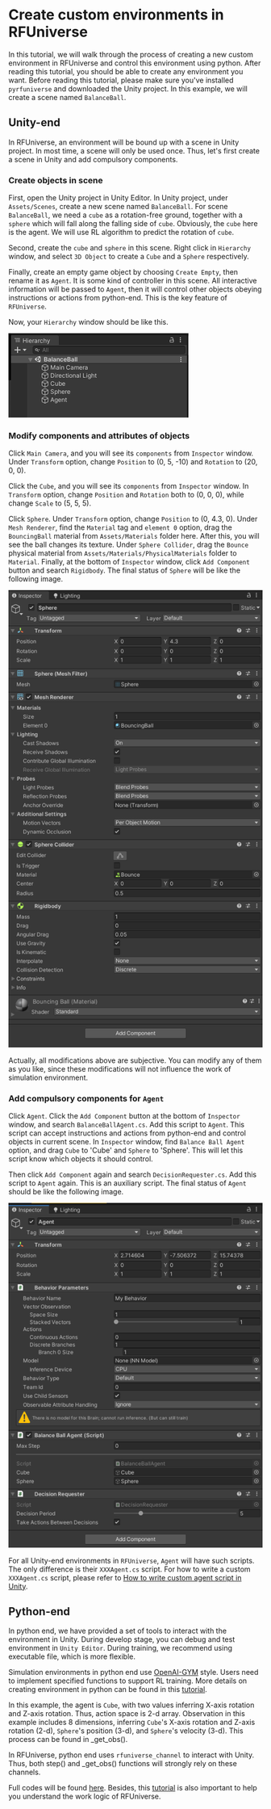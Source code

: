 # Create custom environments in RFUniverse

In this tutorial, we will walk through the process of creating a new custom environment in RFUniverse and control this 
environment using python. After reading this tutorial, you should be able to create any environment you want. Before 
reading this tutorial, please make sure you've installed `pyrfuniverse` and downloaded the Unity project. In this 
example, we will create a scene named `BalanceBall`.

## Unity-end

In RFUniverse, an environment will be bound up with a scene in Unity project. In most time, a scene will only be used 
once. Thus, let's first create a scene in Unity and add compulsory components.

### Create objects in scene

First, open the Unity project in Unity Editor. In Unity project, under `Assets/Scenes`, create a new scene named 
`BalanceBall`. For scene `BalanceBall`, we need a `cube` as a rotation-free ground, together with a `sphere` which will 
fall along the falling side of `cube`. Obviously, the `cube` here is the agent. We will use RL algorithm to predict the 
rotation of `cube`.

Second, create the `cube` and `sphere` in this scene. Right click in `Hierarchy` window, and select `3D Object` to 
create a `Cube` and a `Sphere` respectively. 

Finally, create an empty game object by choosing `Create Empty`, then rename it as `Agent`. It is some kind of 
controller in this scene. All interactive information will be passed to `Agent`, then it will control other objects
obeying instructions or actions from python-end. This is the key feature of `RFUniverse`.

Now, your `Hierarchy` window should be like this.

![1.png](images/create_custom_environments/1.PNG)

### Modify components and attributes of objects

Click `Main Camera`, and you will see its `components` from `Inspector` window. Under `Transform` option, change 
`Position` to (0, 5, -10) and `Rotation` to (20, 0, 0).

Click the `Cube`, and you will see its `components` from `Inspector` window. In `Transform` option, change 
`Position` and `Rotation` both to (0, 0, 0), while change `Scale` to (5, 5, 5).

Click `Sphere`. Under `Transform` option, change `Position` to (0, 4.3, 0). Under `Mesh Renderer`, find the `Material`
tag and `element 0` option, drag the `BouncingBall` material from `Assets/Materials` folder here. After this, you will 
see the ball changes its texture. Under `Sphere Collider`, drag the `Bounce` physical material from 
`Assets/Materials/PhysicalMaterials` folder to `Material`. Finally, at the bottom of `Inspector` window, click `Add
Component` button and search `Rigidbody`. The final status of `Sphere` will be like the following image.

![2.png](images/create_custom_environments/2.PNG)

Actually, all modifications above are subjective. You can modify any of them as you like, since these modifications will
not influence the work of simulation environment.

### Add compulsory components for `Agent`

Click `Agent`. Click the `Add Component` button at the bottom of `Inspector` window, and search 
`BalanceBallAgent.cs`. Add this script to `Agent`. This script can accept instructions and actions from python-end and 
control objects in current scene. In `Inspector` window, find `Balance Ball Agent` option, and drag `Cube` to 'Cube'
and `Sphere` to 'Sphere'. This will let this script know which objects it should control.

Then click `Add Component` again and search `DecisionRequester.cs`. Add this script to `Agent` again. This is an 
auxiliary script. The final status of `Agent` should be like the following image.

![3.png](images/create_custom_environments/3.PNG)

For all Unity-end environments in `RFUniverse`, `Agent` will have such scripts. The only difference is their 
`XXXAgent.cs` script. For how to write a custom `XXXAgent.cs` script, please refer to [How to write custom agent script
in Unity](./write_custom_agent_script_in_unity.md).

## Python-end

In python end, we have provided a set of tools to interact with the environment in Unity. During develop stage, you can
debug and test environment in `Unity Editor`. During training, we recommend using executable file, which is more 
flexible.

Simulation environments in python end use [OpenAI-GYM](https://github.com/openai/gym) style. Users need to implement
specified functions to support RL training. More details on creating environment in python can be found in this 
[tutorial](./create_environment_in_python.md).

In this example, the agent is `Cube`, with two values inferring X-axis rotation and Z-axis rotation. Thus, action space 
is 2-d array. Observation in this example includes 8 dimensions, inferring `Cube`'s X-axis rotation and Z-axis rotation 
(2-d), `Sphere`'s position (3-d), and `Sphere`'s velocity (3-d). This process can be found in _get_obs().

In RFUniverse, python end uses `rfuniverse_channel` to interact with Unity. Thus, both step() and _get_obs() functions
will strongly rely on these channels.

Full codes will be found [here](../py-rfuniverse/pyrfuniverse/envs/balance_ball_env.py). Besides, this 
[tutorial](./create_environment_in_python.md) is also important to help you understand the work logic of RFUniverse.
